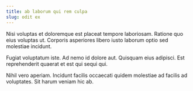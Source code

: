 ```yaml
---
title: ab laborum qui rem culpa
slug: odit ex
---
```


Nisi voluptas et doloremque est placeat tempore laboriosam. Ratione quo eius voluptas ut. Corporis asperiores libero iusto laborum optio sed molestiae incidunt.

Fugiat voluptatum iste. Ad nemo id dolore aut. Quisquam eius adipisci. Est reprehenderit quaerat et est qui sequi qui.

Nihil vero aperiam. Incidunt facilis occaecati quidem molestiae ad facilis ad voluptates. Sit harum veniam hic ab.

